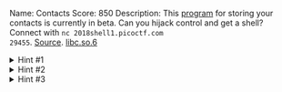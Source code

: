 Name: Contacts
Score: 850
Description: This <a href='//2018shell1.picoctf.com/static/43909f2991b6e53e7e8df6dbf2dc000e/contacts'>program</a> for storing your contacts is currently in beta. Can you hijack control and get a shell? Connect with <code>nc 2018shell1.picoctf.com 29455</code>. <a href='//2018shell1.picoctf.com/static/43909f2991b6e53e7e8df6dbf2dc000e/contacts.c'>Source</a>. <a href='//2018shell1.picoctf.com/static/43909f2991b6e53e7e8df6dbf2dc000e/libc.so.6'>libc.so.6</a>
<details><summary>Hint #1</summary>If only the author used calloc() instead...</details><details><summary>Hint #2</summary>fastbin fastbin fastbin</details><details><summary>Hint #3</summary>Make sure you are run/debug with the provided libc on the shell server</details>